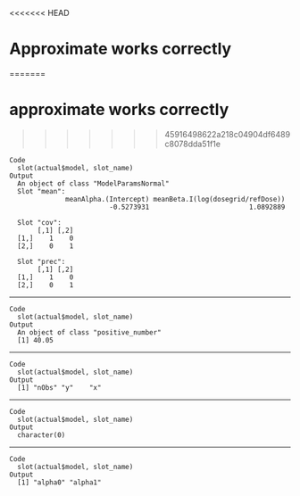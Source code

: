 <<<<<<< HEAD
# Approximate works correctly
=======
# approximate works correctly
>>>>>>> 45916498622a218c04904df6489c8078dda51f1e

    Code
      slot(actual$model, slot_name)
    Output
      An object of class "ModelParamsNormal"
      Slot "mean":
                  meanAlpha.(Intercept) meanBeta.I(log(dosegrid/refDose)) 
                             -0.5273931                         1.0892889 
      
      Slot "cov":
           [,1] [,2]
      [1,]    1    0
      [2,]    0    1
      
      Slot "prec":
           [,1] [,2]
      [1,]    1    0
      [2,]    0    1
      

---

    Code
      slot(actual$model, slot_name)
    Output
      An object of class "positive_number"
      [1] 40.05

---

    Code
      slot(actual$model, slot_name)
    Output
      [1] "nObs" "y"    "x"   

---

    Code
      slot(actual$model, slot_name)
    Output
      character(0)

---

    Code
      slot(actual$model, slot_name)
    Output
      [1] "alpha0" "alpha1"

